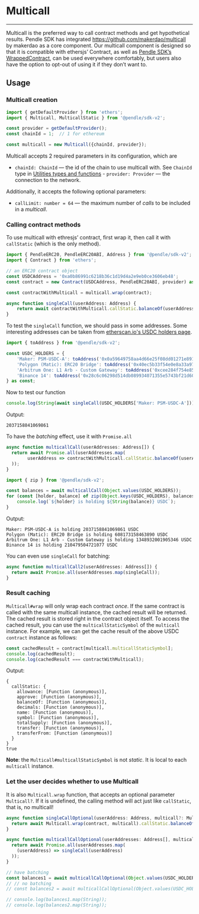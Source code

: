 
# Multicall

---

Multicall is the preferred way to call contract methods and get hypothetical results. Pendle SDK has integrated https://github.com/makerdao/multicall by makerdao as a core component. Our multicall component is designed so that it is compatible with ethersjs’ Contract, as well as  [Pendle SDK’s WrappedContract](https://www.notion.so/Pendle-SDK-s-WrappedContract-18444f7d35d6411b87ce487812be4b58), can be used everywhere comfortably, but users also have the option to opt-out of using it if they don’t want to.

## Usage

### Multicall creation
```ts
import { getDefaultProvider } from 'ethers';
import { Multicall, MulticallStatic } from '@pendle/sdk-v2';

const provider = getDefaultProvider();
const chainId = 1;  // 1 for ethereum

const multicall = new Multicall({chainId, provider});
```
Multicall accepts 2 required parameters in its configuration, which are

- `chainId: ChainId` — the id of the chain to use multicall with. See `ChainId` type in  [Utilities types and functions](./utilities-types-and-functions.md) - `provider: Provider` — the connection to the network.

Additionally, it accepts the following optional parameters:

- `callLimit: number = 64` — the maximum number of *calls* to be included in a *multicall*.

### Calling contract methods

To use multicall with ethresjs’ contract, first wrap it, then call it with `callStatic` (which is the only method).
```ts
import { PendleERC20, PendleERC20ABI, Address } from '@pendle/sdk-v2';
import { Contract } from 'ethers';

// an ERC20 contract object
const USDCAddress = '0xa0b86991c6218b36c1d19d4a2e9eb0ce3606eb48';
const contract = new Contract(USDCAddress, PendleERC20ABI, provider) as PendleERC20 & { [key in symbol]: MulticallStatic<PendleERC20> };

const contractWithMulticall = multicall.wrap(contract);

async function singleCall(userAddress: Address) {
	return await contractWithMulticall.callStatic.balanceOf(userAddress);
}
```
To test the `singleCall` function, we should pass in some addresses. Some interesting addresses can be taken from [etherscan.io's USDC holders page](https://etherscan.io/token/0xa0b86991c6218b36c1d19d4a2e9eb0ce3606eb48#balances).
```ts
import { toAddress } from '@pendle/sdk-v2';

const USDC_HOLDERS = {
    'Maker: PSM-USDC-A': toAddress('0x0a59649758aa4d66e25f08dd01271e891fe52199'),
    'Polygon (Matic): ERC20 Bridge': toAddress('0x40ec5b33f54e0e8a33a975908c5ba1c14e5bbbdf'),
    'Arbitrum One: L1 Arb - Custom Gateway': toAddress('0xcee284f754e854890e311e3280b767f80797180d'),
    'Binance 14': toAddress('0x28c6c06298d514db089934071355e5743bf21d60'),
} as const;
```
Now to test our function
```ts
console.log(String(await singleCall(USDC_HOLDERS['Maker: PSM-USDC-A'])))
```
Output:
```
2037158841069861

```
To have the *batching* effect, use it with `Promise.all`
```ts
async function multicallCall(userAddresses: Address[]) {
  return await Promise.all(userAddresses.map(
		userAddress => contractWithMulticall.callStatic.balanceOf(userAddress)
  ));
}

import { zip } from '@pendle/sdk-v2';

const balances = await multicallCall(Object.values(USDC_HOLDERS));
for (const [holder, balance] of zip(Object.keys(USDC_HOLDERS), balances)) {
    console.log(`${holder} is holding ${String(balance)} USDC`);
}
```
Output:
```
Maker: PSM-USDC-A is holding 2037158841069861 USDC
Polygon (Matic): ERC20 Bridge is holding 608173158463890 USDC
Arbitrum One: L1 Arb - Custom Gateway is holding 1348932001905346 USDC
Binance 14 is holding 210479504721077 USDC

```
You can even use `singleCall` for batching:
```ts
async function multicallCall2(userAddresses: Address[]) {
  return await Promise.all(userAddresses.map(singleCall));
}
```
### Result caching

`Multicall#wrap` will only wrap each contract *once*. If the same contract is called with the same multicall instance, the cached result will be returned. The cached result is stored right in the contract object itself. To access the cached result, you can use the `multicallStaticSymbol` of the `multicall` instance. For example, we can get the cache result of the above USDC `contract` instance as follows:
```ts
const cachedResult = contract[multicall.multicallStaticSymbol];
console.log(cachedResult);
console.log(cachedResult === contractWithMulticall);
```
Output:
```
{
  callStatic: {
    allowance: [Function (anonymous)],
    approve: [Function (anonymous)],
    balanceOf: [Function (anonymous)],
    decimals: [Function (anonymous)],
    name: [Function (anonymous)],
    symbol: [Function (anonymous)],
    totalSupply: [Function (anonymous)],
    transfer: [Function (anonymous)],
    transferFrom: [Function (anonymous)]
  }
}
true

```
**Note**: the `Multicall#multicallStaticSymbol` is not *static*. It is local to each `multicall` instance.

### Let the user decides whether to use Multicall

It is also `Multicall.wrap` function, that accepts an optional parameter `Multicall?`. If it is undefined, the calling method will act just like `callStatic`, that is, no multicall!
```ts
async function singleCallOptional(userAddress: Address, multicall?: Multicall) {
  return await Multicall.wrap(contract, multicall).callStatic.balanceOf(userAddress);
}

async function multicallCallOptional(userAddresses: Address[], multicall?: Multicall) {
  return await Promise.all(userAddresses.map(
    (userAddress) => singleCall(userAddress)
  ));
}

// have batching
const balances1 = await multicallCallOptional(Object.values(USDC_HOLDERS), multicall);
// // no batching
// const balances2 = await multicallCallOptional(Object.values(USDC_HOLDERS));

// console.log(balances1.map(String));
// console.log(balances2.map(String));
```